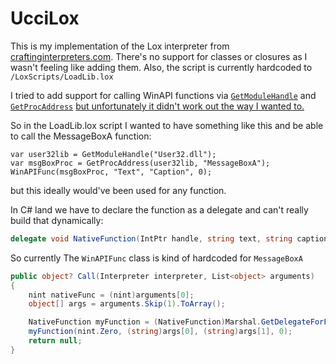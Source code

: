# UcciLox

This is my implementation of the Lox interpreter from [craftinginterpreters.com](https://craftinginterpreters.com).
There's no support for classes or closures as I wasn't feeling like adding them. Also, the script is currently hardcoded to `/LoxScripts/LoadLib.lox`

I tried to add support for calling WinAPI functions via [`GetModuleHandle`](https://github.com/CRNHV/UcciLox/blob/master/Lox/Functions/BuiltIn/GetModHandle.cs) and [`GetProcAddress`](https://github.com/CRNHV/UcciLox/blob/master/Lox/Functions/BuiltIn/GetProcAddr.cs) [but unfortunately it didn't work out the way I wanted to.](https://github.com/CRNHV/UcciLox/blob/master/Lox/Functions/BuiltIn/WinAPIFunc.cs)

So in the LoadLib.lox script I wanted to have something like this and be able to call the MessageBoxA function:
```
var user32lib = GetModuleHandle("User32.dll");
var msgBoxProc = GetProcAddress(user32lib, "MessageBoxA");
WinAPIFunc(msgBoxProc, "Text", "Caption", 0);
```
but this ideally would've been used for any function.

In C# land we have to declare the function as a delegate and can't really build that dynamically:
```csharp
delegate void NativeFunction(IntPtr handle, string text, string caption, int type);
```
So currently The `WinAPIFunc` class is kind of hardcoded for `MessageBoxA`
```csharp
public object? Call(Interpreter interpreter, List<object> arguments)
{
    nint nativeFunc = (nint)arguments[0];
    object[] args = arguments.Skip(1).ToArray();

    NativeFunction myFunction = (NativeFunction)Marshal.GetDelegateForFunctionPointer(nativeFunc, typeof(NativeFunction));
    myFunction(nint.Zero, (string)args[0], (string)args[1], 0);
    return null;
}
```
